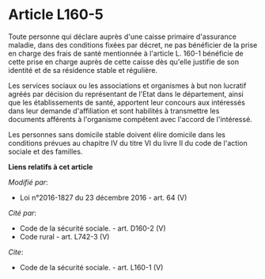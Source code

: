 # Article L160-5

Toute personne qui déclare auprès d'une caisse primaire d'assurance maladie, dans des conditions fixées par décret, ne pas
bénéficier de la prise en charge des frais de santé mentionnée à l'article L. 160-1 bénéficie de cette prise en charge auprès
de cette caisse dès qu'elle justifie de son identité et de sa résidence stable et régulière. 

Les services sociaux ou les associations et organismes à but non lucratif agréés par décision du représentant de l'Etat dans
le département, ainsi que les établissements de santé, apportent leur concours aux intéressés dans leur demande d'affiliation
et sont habilités à transmettre les documents afférents à l'organisme compétent avec l'accord de l'intéressé. 

Les personnes sans domicile stable doivent élire domicile dans les conditions prévues au chapitre IV du titre VI du livre II
du code de l'action sociale et des familles.

**Liens relatifs à cet article**

_Modifié par_:

  - Loi n°2016-1827 du 23 décembre 2016 - art. 64 (V)

_Cité par_:

  - Code de la sécurité sociale. - art. D160-2 (V)
  - Code rural - art. L742-3 (V)

_Cite_:

  - Code de la sécurité sociale. - art. L160-1 (V)
